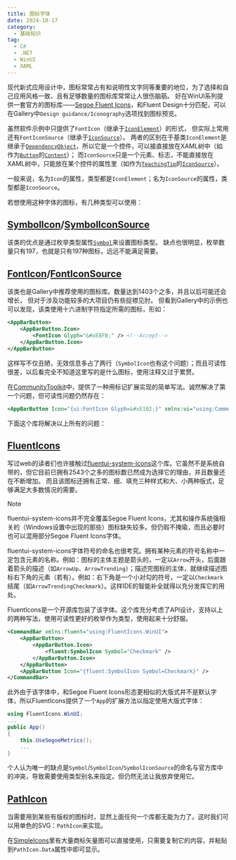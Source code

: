 ```yaml
---
title: 图标字体
date: 2024-10-17
category:
  - 基础知识
tag:
  - C#
  - .NET
  - WinUI
  - XAML
---
```


现代新式应用设计中，图标常常占有和说明性文字同等重要的地位，为了选择和自己应用风格一致、且有足够数量的图标库常常让人很伤脑筋。
好在WinUI系列提供一套官方的图标库——[Segoe Fluent Icons](https://learn.microsoft.com/windows/apps/design/style/segoe-fluent-icons-font)，和Fluent Design十分匹配，可以在Gallery中`Design guidance/Iconography`选项找到图标预览。

虽然软件示例中只提供了`FontIcon`（继承于[`IconElement`](https://learn.microsoft.com/windows/windows-app-sdk/api/winrt/microsoft.ui.xaml.controls.iconelement)）的形式，
但实际上常用还有`FontIconSource`（继承于[`IconSource`](https://learn.microsoft.com/windows/windows-app-sdk/api/winrt/microsoft.ui.xaml.controls.iconsource)）。
两者的区别在于基类`IconElement`是继承于[`DependencyObject`](https://learn.microsoft.com/windows/windows-app-sdk/api/winrt/microsoft.ui.xaml.controls.iconelement)，所以它是一个控件，可以接直接放在XAML树中（如作为[`Button`](https://learn.microsoft.com/windows/windows-app-sdk/api/winrt/microsoft.ui.xaml.controls.button)的[`Content`](https://learn.microsoft.com/windows/windows-app-sdk/api/winrt/microsoft.ui.xaml.controls.contentcontrol.content)）；
而`IconSource`只是一个元素、标志，不能直接放在XAML树中，只能放在某个控件的属性里（如作为[`TeachingTip`](https://learn.microsoft.com/windows/windows-app-sdk/api/winrt/microsoft.ui.xaml.controls.teachingtip)的[`IconSource`](https://learn.microsoft.com/windows/windows-app-sdk/api/winrt/microsoft.ui.xaml.controls.teachingtip.iconsource)）。

一般来说，名为`Icon`的属性，类型都是`IconElement`；名为`IconSource`的属性，类型都是`IconSource`。

若想使用这种字体的图标，有几种类型可以使用：

## [SymbolIcon](https://learn.microsoft.com/windows/windows-app-sdk/api/winrt/microsoft.ui.xaml.controls.symbolicon)/[SymbolIconSource](https://learn.microsoft.com/windows/windows-app-sdk/api/winrt/microsoft.ui.xaml.controls.symboliconsource)

该类的优点是通过枚举类型属性[`Symbol`](https://learn.microsoft.com/windows/windows-app-sdk/api/winrt/microsoft.ui.xaml.controls.symboliconsource.symbol)来设置图标类型。
缺点也很明显，枚举数量只有197，也就是只有197种图标，远远不能满足需要。

## [FontIcon](https://learn.microsoft.com/windows/windows-app-sdk/api/winrt/microsoft.ui.xaml.controls.fonticon)/[FontIconSource](https://learn.microsoft.com/windows/windows-app-sdk/api/winrt/microsoft.ui.xaml.controls.fonticonsource)

该类也是Gallery中推荐使用的图标库。数量达到1403个之多，并且以后可能还会增长，
但对于涉及功能较多的大项目仍有些捉襟见肘。
但看到Gallery中的示例也可以发现，该类使用十六进制字符指定所需的图标，形如：

```xml
<AppBarButton>
    <AppBarButton.Icon>
        <FontIcon Glyph="&#xE8FB;" /> <!--Accept-->
    </AppBarButton.Icon>
</AppBarButton>
```

这样写不仅丑陋，无效信息多占了两行（`SymbolIcon`也有这个问题）；而且可读性很差，以后看完全不知道这里写的是什么图标，使用注释又过于累赘。

在[CommunityToolkit](https://www.nuget.org/packages/CommunityToolkit.WinUI.Extensions)中，提供了一种用标记扩展实现的简单写法。诚然解决了第一个问题，但可读性问题仍然存在：

```xml
<AppBarButton Icon="{ui:FontIcon Glyph=&#xE102;}" xmlns:ui="using:CommunityToolkit.WinUI" />
```

下面这个库将解决以上所有的问题：

## [FluentIcons](https://github.com/davidxuang/FluentIcons)

写过web的读者们也许接触过[fluentui-system-icons](https://github.com/microsoft/fluentui-system-icons)这个库。它虽然不是系统自带的，但它目前已拥有2543个之多的图标数已然成为选择它的理由，并且数量还在不断增加。
而且该图标还拥有正常、细、填充三种样式和大、小两种版式，足够满足大多数情况的需要。

> [!NOTE]
> fluentui-system-icons并不完全覆盖Segoe Fluent Icons，尤其和操作系统强相关的（Windows设置中出现的那些）图标缺失较多。但仍瑕不掩瑜，而且必要时也可以混用部分Segoe Fluent Icons字体。

fluentui-system-icons字体符号的命名也很考究。拥有某种元素的符号名称中一定包含元素的名称。例如：图标的主体主题是箭头的，一定以`Arrow`开头，后面跟着箭头的描述（如`ArrowUp`、`ArrowTrending`）；描述完图标的主体，就继续描述图标右下角的元素（若有）。例如：右下角是一个小对勾的符号，一定以`Checkmark`结尾（如`ArrowTrendingCheckmark`）。这样IDE的智能补全就得以充分发挥它的用处。

FluentIcons是一个开源库包装了该字体。这个库充分考虑了API设计，支持以上的两种写法，使用可读性更好的枚举作为类型，使用起来十分舒服。

```xml
<CommandBar xmlns:fluent="using:FluentIcons.WinUI">
    <AppBarButton>
        <AppBarButton.Icon>
            <fluent:SymbolIcon Symbol="Checkmark" />
        </AppBarButton.Icon>
    </AppBarButton>
    <AppBarButton Icon="{fluent:SymbolIcon Symbol=Checkmark}" />
</CommandBar>
```

此外由于该字体中，和Segoe Fluent Icons形态更相似的大版式并不是默认字体，所以FluentIcons提供了一个`App`的扩展方法以指定使用大版式字体：

```cs
using FluentIcons.WinUI;
...
public App()
{
    this.UseSegoeMetrics();
    ...
}
```

个人认为唯一的缺点是`Symbol`/`SymbolIcon`/`SymbolIconSource`的命名与官方库中的冲突，导致需要使用类型别名来指定。但仍然无法让我放弃使用它。

## [PathIcon](https://learn.microsoft.com/windows/windows-app-sdk/api/winrt/microsoft.ui.xaml.controls.pathicon)

当需要用到某些有版权的图标时，显然上面任何一个库都无能为力了。这时我们可以用单色的SVG：`PathIcon`来实现。

在[SimpleIcons](https://simpleicons.org/)里有大量商标矢量图可以直接使用，只需要复制它的内容，并粘贴到`PathIcon.Data`属性中即可显示。
